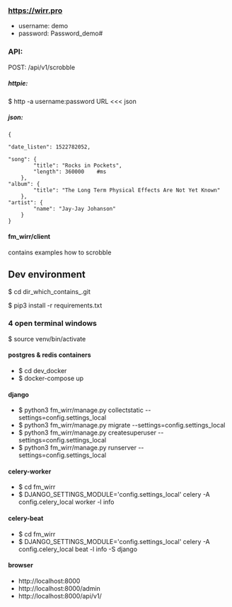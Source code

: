 ### https://wirr.pro
 - username: demo
 - password: Password_demo#


### API:
POST:
/api/v1/scrobble

##### httpie:

$ http -a username:password URL <<< json

##### json:

    {

    "date_listen": 1522782052,

    "song": {
            "title": "Rocks in Pockets",
            "length": 360000    #ms
        },
    "album": {
            "title": "The Long Term Physical Effects Are Not Yet Known"
        },
    "artist": {
            "name": "Jay-Jay Johanson"
        }
    }

#### fm_wirr/client
contains examples how to scrobble

## Dev environment
$ cd dir_which_contains_.git

$ pip3 install -r requirements.txt

### 4 open terminal windows
$ source venv/bin/activate

#### postgres & redis containers
- $ cd dev_docker
- $ docker-compose up

#### django
- $ python3 fm_wirr/manage.py collectstatic --settings=config.settings_local
- $ python3 fm_wirr/manage.py migrate --settings=config.settings_local
- $ python3 fm_wirr/manage.py createsuperuser --settings=config.settings_local
- $ python3 fm_wirr/manage.py runserver --settings=config.settings_local

#### celery-worker
- $ cd fm_wirr
- $ DJANGO_SETTINGS_MODULE='config.settings_local' celery -A config.celery_local worker -l info

#### celery-beat
- $ cd fm_wirr
- $ DJANGO_SETTINGS_MODULE='config.settings_local' celery -A config.celery_local beat -l info -S django

#### browser
- http://localhost:8000
- http://localhost:8000/admin
- http://localhost:8000/api/v1/


